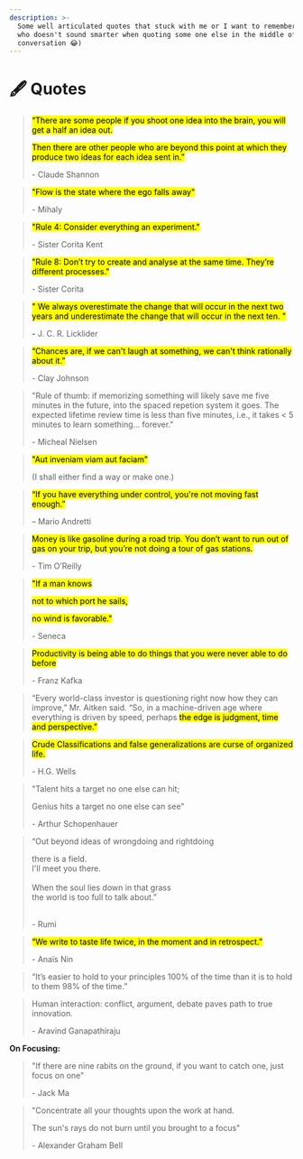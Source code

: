 ```yaml
---
description: >-
  Some well articulated quotes that stuck with me or I want to remember (I mean,
  who doesn't sound smarter when quoting some one else in the middle of the
  conversation 😂)
---
```


# 🖋 Quotes

> <mark style="background-color:yellow;">“There are some people if you shoot one idea into the brain, you will get a half an idea out.</mark>&#x20;
>
> <mark style="background-color:yellow;">Then there are other people who are beyond this point at which they produce two ideas for each idea sent in.”</mark>
>
> \- Claude Shannon

> <mark style="background-color:yellow;">"Flow is the state where the ego falls away"</mark>&#x20;
>
> \- Mihaly

> <mark style="background-color:yellow;">"Rule 4: Consider everything an experiment."</mark>&#x20;
>
> \- Sister Corita Kent

> <mark style="background-color:yellow;">"Rule 8: Don’t try to create and analyse at the same time. They’re different processes."</mark>&#x20;
>
> \- Sister Corita

> <mark style="background-color:yellow;">" We always overestimate the change that will occur in the next two years and underestimate the change that will occur in the next ten. "</mark>
>
> **-** J. C. R. Licklider

> <mark style="background-color:yellow;">“Chances are, if we can't laugh at something, we can't think rationally about it.”</mark>&#x20;
>
> \- Clay Johnson

> "Rule of thumb: if memorizing something will likely save me five minutes in the future, into the spaced repetion system it goes. The expected lifetime review time is less than five minutes, i.e., it takes < 5 minutes to learn something... forever."&#x20;
>
> \- Micheal Nielsen

> <mark style="background-color:yellow;">"Aut inveniam viam aut faciam"</mark>&#x20;
>
> (I shall either find a way or make one.)

> <mark style="background-color:yellow;">“If you have everything under control, you're not moving fast enough.”</mark>&#x20;
>
> – Mario Andretti

> <mark style="background-color:yellow;">Money is like gasoline during a road trip. You don’t want to run out of gas on your trip, but you’re not doing a tour of gas stations.</mark>&#x20;
>
> \- Tim O’Reilly

> <mark style="background-color:yellow;">"If a man knows</mark>&#x20;
>
> <mark style="background-color:yellow;">not to which port he sails,</mark>
>
> <mark style="background-color:yellow;">no wind is favorable."</mark>&#x20;
>
> \- Seneca

> <mark style="background-color:yellow;">Productivity is being able to do things that you were never able to do before</mark>
>
> \- Franz Kafka

> “Every world-class investor is questioning right now how they can improve,” Mr. Aitken said. “So, in a machine-driven age where everything is driven by speed, perhaps <mark style="background-color:yellow;">the edge is judgment, time and perspective.”</mark>

> <mark style="background-color:yellow;">Crude Classifications and false generalizations are curse of organized life.</mark>
>
> \- H.G. Wells

> "Talent hits a target no one else can hit;
>
> Genius hits a target no one else can see"
>
> \- Arthur Schopenhauer

> “Out beyond ideas of wrongdoing and rightdoing
>
> there is a field.\
> I'll meet you there.\
> \
> When the soul lies down in that grass\
> the world is too full to talk about.”
>
> \
> \- Rumi

> <mark style="background-color:yellow;">“We write to taste life twice, in the moment and in retrospect.”</mark>&#x20;
>
> \- Anaïs Nin

> “It’s easier to hold to your principles 100% of the time than it is to hold to them 98% of the time.”

> Human interaction: conflict, argument, debate paves path to true innovation.
>
> \- Aravind Ganapathiraju



**On Focusing:**

> "If there are nine rabits on the ground, if you want to catch one, just focus on one"&#x20;
>
> \- Jack Ma

> "Concentrate all your thoughts upon the work at hand.&#x20;
>
> The sun's rays do not burn until you brought to a focus"&#x20;
>
> \- Alexander Graham Bell



